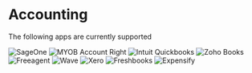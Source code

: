 # Accounting

The following apps are currently supported

<img src="/images/apps/sageone/icon.svg" alt="SageOne" class="app-logo" />
<img src="/images/apps/myob-accountright/icon.svg" alt="MYOB Account Right" class="app-logo" />
<img src="/images/apps/intuit/icon.svg" alt="Intuit Quickbooks" class="app-logo" />
<img src="/images/apps/zohobooks/icon.svg" alt="Zoho Books" class="app-logo" />
<img src="/images/apps/freeagent/icon.svg" alt="Freeagent" class="app-logo" />
<img src="/images/apps/wave/icon.svg" alt="Wave" class="app-logo" />
<img src="/images/apps/xero/icon.svg" alt="Xero" class="app-logo" />
<img src="/images/apps/freshbooks/icon.svg" alt="Freshbooks" class="app-logo" />
<img src="/images/apps/expensify/icon.svg" alt="Expensify" class="app-logo" />
